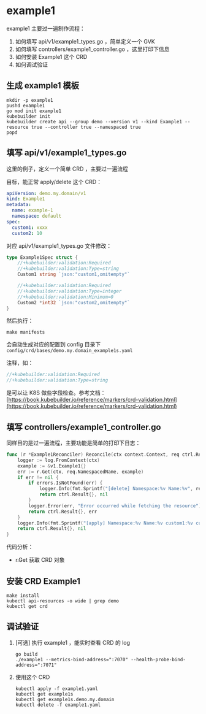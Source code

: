 # example1

example1 主要过一遍制作流程：
1. 如何填写 api/v1/example1_types.go ，简单定义一个 GVK
2. 如何填写 controllers/example1_controller.go ，这里打印下信息
3. 如何安装 Example1 这个 CRD
4. 如何调试验证


## 生成 example1 模板

```shell
mkdir -p example1
pushd example1
go mod init example1
kubebuilder init
kubebuilder create api --group demo --version v1 --kind Example1 --resource true --controller true --namespaced true
popd
```

## 填写 api/v1/example1_types.go

这里的例子，定义一个简单 CRD ，主要过一遍流程

目标，能正常 apply/delete 这个 CRD：

```yaml
apiVersion: demo.my.domain/v1
kind: Example1
metadata:
  name: example-1
  namespace: default
spec:
  custom1: xxxx
  custom2: 10
```


对应 api/v1/example1_types.go 文件修改：

```go
type Example1Spec struct {
	//+kubebuilder:validation:Required
	//+kubebuilder:validation:Type=string
	Custom1 string `json:"custom1,omitempty"`

	//+kubebuilder:validation:Required
	//+kubebuilder:validation:Type=integer
	//+kubebuilder:validation:Minimum=0
	Custom2 *int32 `json:"custom2,omitempty"`
}
```

然后执行： 
```shell
make manifests
```

会自动生成对应的配置到 config 目录下 `config/crd/bases/demo.my.domain_example1s.yaml`

注释，如：
```go
//+kubebuilder:validation:Required
//+kubebuilder:validation:Type=string
```
是可以让 K8S 做些字段检查。参考文档： [https://book.kubebuilder.io/reference/markers/crd-validation.html](https://book.kubebuilder.io/reference/markers/crd-validation.html)


## 填写 controllers/example1_controller.go


同样目的是过一遍流程，主要功能是简单的打印下日志：

```go
func (r *Example1Reconciler) Reconcile(ctx context.Context, req ctrl.Request) (ctrl.Result, error) {
	logger := log.FromContext(ctx)
	example := &v1.Example1{}
	err := r.Get(ctx, req.NamespacedName, example)
	if err != nil {
		if errors.IsNotFound(err) {
			logger.Info(fmt.Sprintf("[delete] Namespace:%v Name:%v", req.Namespace, req.Name))
			return ctrl.Result{}, nil
		}
		logger.Error(err, "Error occurred while fetching the resource")
		return ctrl.Result{}, err
	}
	logger.Info(fmt.Sprintf("[apply] Namespace:%v Name:%v custom1:%v custom2:%v", example.Namespace, example.Name, example.Spec.Custom1, example.Spec.Custom2))
	return ctrl.Result{}, nil
}
```

代码分析：
- r.Get 获取 CRD 对象


## 安装 CRD Example1

```
make install
kubectl api-resources -o wide | grep demo
kubectl get crd
```


## 调试验证

1. [可选] 执行 example1 ，能实时查看 CRD 的 log
    ```shell
	go build
    ./example1 --metrics-bind-address=":7070" --health-probe-bind-address=":7071"
    ```

2. 使用这个 CRD
    ```shell
    kubectl apply -f example1.yaml
    kubectl get example1s
    kubectl get example1s.demo.my.domain
    kubectl delete -f example1.yaml
    ```
